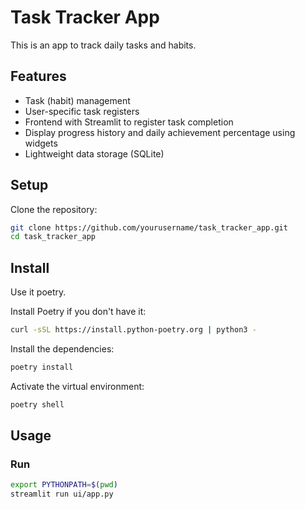# Task Tracker App

This is an app to track daily tasks and habits.

## Features
- Task (habit) management
- User-specific task registers
- Frontend with Streamlit to register task completion
- Display progress history and daily achievement percentage using widgets
- Lightweight data storage (SQLite)

## Setup

Clone the repository:

```bash
git clone https://github.com/yourusername/task_tracker_app.git
cd task_tracker_app
```

## Install 

Use it poetry. 

Install Poetry if you don't have it:

```bash
curl -sSL https://install.python-poetry.org | python3 -
```

Install the dependencies:

```bash
poetry install
```

Activate the virtual environment:

```bash
poetry shell
```


## Usage

### Run 

```sh
export PYTHONPATH=$(pwd)
streamlit run ui/app.py
```

